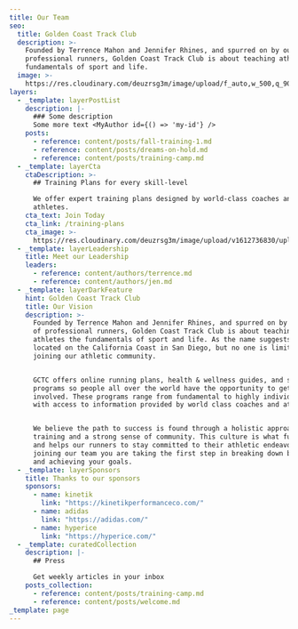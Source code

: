 ```yaml
---
title: Our Team
seo:
  title: Golden Coast Track Club
  description: >-
    Founded by Terrence Mahon and Jennifer Rhines, and spurred on by our team of
    professional runners, Golden Coast Track Club is about teaching athletes the
    fundamentals of sport and life.
  image: >-
    https://res.cloudinary.com/deuzrsg3m/image/upload/f_auto,w_500,q_90/v1613613891/ACtC-3fdr81NYXHLd7g26j_VuMPN17azl76HuNPgcBhMcIPPpYUrPTopWjrWRqRZK5f3KnHDhOdcHoF7YHahU1h3M8akE-n0lUpqUCFYeDbOV2SijIenL4nizPv1F7zja81T5iNMX-SNBAAVc3SBteBsyYjP_w2560-h1708-no_hieao0.jpg
layers:
  - _template: layerPostList
    description: |-
      ### Some description
      Some more text <MyAuthor id={() => 'my-id'} />
    posts:
      - reference: content/posts/fall-training-1.md
      - reference: content/posts/dreams-on-hold.md
      - reference: content/posts/training-camp.md
  - _template: layerCta
    ctaDescription: >-
      ## Training Plans for every skill-level

      We offer expert training plans designed by world-class coaches and
      athletes.
    cta_text: Join Today
    cta_link: /training-plans
    cta_image: >-
      https://res.cloudinary.com/deuzrsg3m/image/upload/v1612736830/uploads/Screen_Shot_2021-02-07_at_2.27.00_PM_ptwqab.png
  - _template: layerLeadership
    title: Meet our Leadership
    leaders:
      - reference: content/authors/terrence.md
      - reference: content/authors/jen.md
  - _template: layerDarkFeature
    hint: Golden Coast Track Club
    title: Our Vision
    description: >-
      Founded by Terrence Mahon and Jennifer Rhines, and spurred on by our team
      of professional runners, Golden Coast Track Club is about teaching
      athletes the fundamentals of sport and life. As the name suggests we are
      located on the California Coast in San Diego, but no one is limited from
      joining our athletic community.


      GCTC offers online running plans, health & wellness guides, and strength
      programs so people all over the world have the opportunity to get
      involved. These programs range from fundamental to highly individualized,
      with access to information provided by world class coaches and athletes.


      We believe the path to success is found through a holistic approach to
      training and a strong sense of community. This culture is what fuels GCTC,
      and helps our runners to stay committed to their athletic endeavors. By
      joining our team you are taking the first step in breaking down barriers
      and achieving your goals.
  - _template: layerSponsors
    title: Thanks to our sponsors
    sponsors:
      - name: kinetik
        link: "https://kinetikperformanceco.com/"
      - name: adidas
        link: "https://adidas.com/"
      - name: hyperice
        link: "https://hyperice.com/"
  - _template: curatedCollection
    description: |-
      ## Press

      Get weekly articles in your inbox
    posts_collection:
      - reference: content/posts/training-camp.md
      - reference: content/posts/welcome.md
_template: page
---
```

